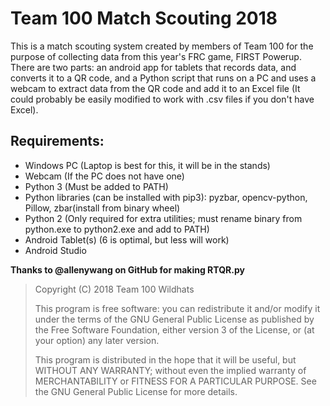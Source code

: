 # Team 100 Match Scouting 2018
This is a match scouting system created by members of Team 100 for
the purpose of collecting data from this year's FRC game, FIRST
Powerup. There are two parts: an android app for tablets that
records data, and converts it to a QR code, and a Python script that
runs on a PC and uses a webcam to extract data from the QR code and
add it to an Excel file (It could probably be easily modified to
work with .csv files if you don't have Excel).

## Requirements:
* Windows PC (Laptop is best for this, it will be in the stands)
* Webcam (If the PC does not have one)
* Python 3 (Must be added to PATH)
* Python libraries (can be installed with pip3): pyzbar, opencv-python,
	Pillow, zbar(install from binary wheel)
* Python 2 (Only required for extra utilities; must rename binary from
	python.exe to python2.exe and add to PATH)
* Android Tablet(s) (6 is optimal, but less will work)
* Android Studio

**Thanks to @allenywang on GitHub for making RTQR.py**

>Copyright (C) 2018  Team 100 Wildhats
>
>This program is free software: you can redistribute it and/or modify it under
>the terms of the GNU General Public License as published by the Free Software
>Foundation, either version 3 of the License, or (at your option) any later
>version.
>
>This program is distributed in the hope that it will be useful, but WITHOUT ANY
>WARRANTY; without even the implied warranty of MERCHANTABILITY or FITNESS FOR A
>PARTICULAR PURPOSE. See the GNU General Public License for more details.
